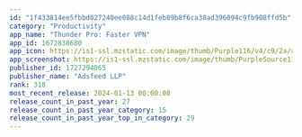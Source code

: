 ```yaml
---
id: "1f433814ee5fbbd027240ee088c14d1feb89b8f6ca38ad396094c9fb908ffd5b"
category: "Productivity"
app_name: "Thunder Pro: Faster VPN"
app_id: 1672838680
app_icon: https://is1-ssl.mzstatic.com/image/thumb/Purple116/v4/c9/2a/ab/c92aab87-63d2-7e12-f32f-edfe4859323c/AppIcon-0-1x_U007emarketing-0-7-0-85-220-0.png/1024x1024bb.png
app_screenshot: https://is1-ssl.mzstatic.com/image/thumb/PurpleSource116/v4/23/90/b0/2390b09d-2c06-6481-c74d-6b9944a07898/7ce932e2-3553-4334-82c0-5cbb3cc971f6_Apple_iPhone_11_Pro_Max_Screenshot_0.png/1242x2688bb.png
publisher_id: 1727294065
publisher_name: "Adsfeed LLP"
rank: 318
most_recent_release: 2024-01-13 00:00:00
release_count_in_past_year: 27
release_count_in_past_year_category: 15
release_count_in_past_year_top_in_category: 29
---
```

